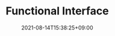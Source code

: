 ---
title: "Functional Interface"
date: 2021-08-14T15:38:25+09:00
description: functinal interface
draft: false
weight: 2
enableToc: true
tocLevels: ["h2", "h3", "h4"]
---